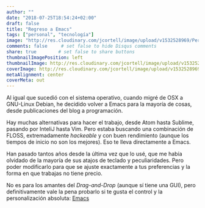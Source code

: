 ```yaml
---
author: ""
date: "2018-07-25T18:54:24+02:00"
draft: false
title: "Regreso a Emacs"
tags: ["personal", "tecnología"]
image: "http://res.cloudinary.com/jcortell/image/upload/v1532528969/Personal/emacs.png"
comments: false     # set false to hide Disqus comments
share: true        # set false to share buttons
thumbnailImagePosition: left
thumbnailImage: http://res.cloudinary.com/jcortell/image/upload/v1532528969/Personal/emacs.png
coverImage: http://res.cloudinary.com/jcortell/image/upload/v1532528969/Personal/emacs.png
metaAlignment: center
coverMeta: out
---
```


Al igual que sucedió con el sistema operativo, cuando migré de OSX a GNU-Linux Debian, he decidido volver a Emacs para la mayoría de cosas, desde publicaciones del blog a programación.

<!--more-->

Hay muchas alternativas para hacer el trabajo, desde Atom hasta Sublime, pasando por InteliJ hasta Vim. Pero estaba buscando una combinación de FLOSS, extremadamente *hackeable* y con buen rendimiento (aunque los tiempos de inicio no son los mejores). Eso te lleva directamente a Emacs.

Han pasado tantos años desde la última vez que lo usé, que me había olvidado de la mayoría de sus atajos de teclado y peculiaridades. Pero poder modificarlo para que se ajuste exactamente a tus preferencias y la forma en que trabajas no tiene precio.

No es para los amantes del *Drag-and-Drop* (aunque sí tiene una GUI), pero definitivamente vale la pena probarlo si te gusta el control y la personalización absoluta: [Emacs](https://www.gnu.org/software/emacs/)

